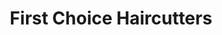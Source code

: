 ---
title: "First Choice Haircutters"
url: /st-johns/first-choice-haircutters-kelsey-drive/
shop: hairdresser
---